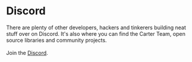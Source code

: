 # Discord

There are plenty of other developers, hackers and tinkerers building neat stuff over on Discord. It's also where you can find the Carter Team, open source libraries and community projects.\
\
Join the [Discord](https://discord.gg/5bPYrJH2qn).
